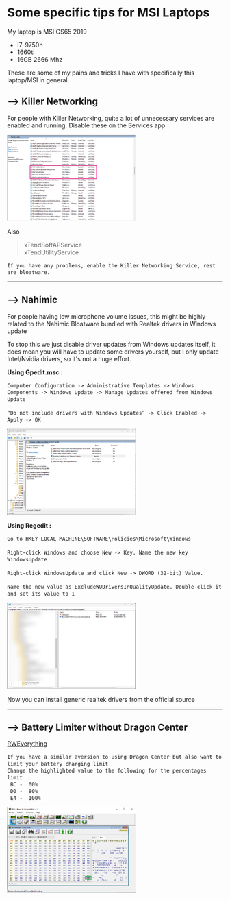 # Some specific tips for MSI Laptops

My laptop is MSI GS65 2019

- i7-9750h
- 1660ti
- 16GB 2666 Mhz

These are some of my pains and tricks I have with specifically this laptop/MSI in general

## --> Killer Networking

For people with Killer Networking, quite a lot of unnecessary services are enabled and running. Disable these on the Services app

<img src="../assets/msi/services2.png" alt="services" width="300" height="200"/>

Also

> xTendSoftAPService  
> xTendUtilityService

    If you have any problems, enable the Killer Networking Service, rest are bloatware.

---

## --> Nahimic

For people having low microphone volume issues, this might be highly related to the Nahimic Bloatware bundled with Realtek drivers in Windows update

To stop this we just disable driver updates from Windows updates itself, it does mean you will have to update some drivers yourself, but I only update Intel/Nvidia drivers, so it's not a huge effort.

**Using Gpedit.msc :**

    Computer Configuration -> Administrative Templates -> Windows Components -> Windows Update -> Manage Updates offered from Windows Update

    “Do not include drivers with Windows Updates” -> Click Enabled -> Apply -> OK

   <img src="../assets/msi/gpedit.png" alt="gpedit" width="300" height="200"/>

**Using Regedit :**

    Go to HKEY_LOCAL_MACHINE\SOFTWARE\Policies\Microsoft\Windows

    Right-click Windows and choose New -> Key. Name the new key WindowsUpdate

    Right-click WindowsUpdate and click New -> DWORD (32-bit) Value.

    Name the new value as ExcludeWUDriversInQualityUpdate. Double-click it and set its value to 1

<img src="../assets/msi/regedit.png" width="300" height="200"/>

Now you can install generic realtek drivers from the official source


---

## --> Battery Limiter without Dragon Center

[RWEverything](http://rweverything.com/downloads/RwPortableX64V1.7.zip)

    If you have a similar aversion to using Dragon Center but also want to limit your battery charging limit
    Change the highlighted value to the following for the percentages limit
     BC -  60%
     D0 -  80%
     E4 -  100%

<img src="../assets/msi/battery.png" width ="300" height="200">
